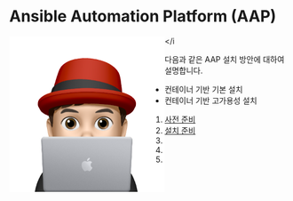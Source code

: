 # Ansible Automation Platform (AAP)



<img align="left" src="/images/이승일--II_컴퓨터.png" width="280px" height="280px" title="100px" alt="안녕"></i

다음과 같은 AAP 설치 방안에 대하여 설명합니다.
* 컨테이너 기반 기본 설치
* 컨테이너 기반 고가용성 설치

1. [사전 준비](documents/pre-requisites.md)<br>
2. [설치 준비](documents/pre-installation.md)<br>
3. []()<br>
4. []()<br>
5. []()<br>

